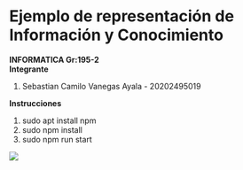 # Ejemplo de representación de Información y Conocimiento
<b>INFORMATICA Gr:195-2</b>
<br>
<b>Integrante</b>
<ol>
  <li>Sebastian Camilo Vanegas Ayala - 20202495019</li>
</ol>
<b>Instrucciones</b>
<ol>
  <li>sudo apt install npm</li>
  <li>sudo npm install</li>
  <li>sudo npm run start</li>
</ol>
<img src="RelacionesInformaticaDisciplinas.png">
